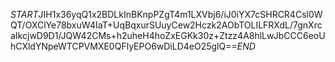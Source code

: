 $START$JIH1x36yqQ1x2BDLkInBKnpPZgT4m1LXVbj6/iJ0iYX7cSHRCR4Csl0WQT/OXClYe78bxuW4IaT+UqBqxurSUuyCew2Hczk2AObTOLILFRXdL/7gnXrcaIkcjwD9D1/JQW42CMs+h2uheH4hoZxEGKk30z+Ztzz4A8hlLwJbCCC6eoUhCXldYNpeWTCPVMXE0QFlyEPO6wDiLD4eO25glQ==$END$
